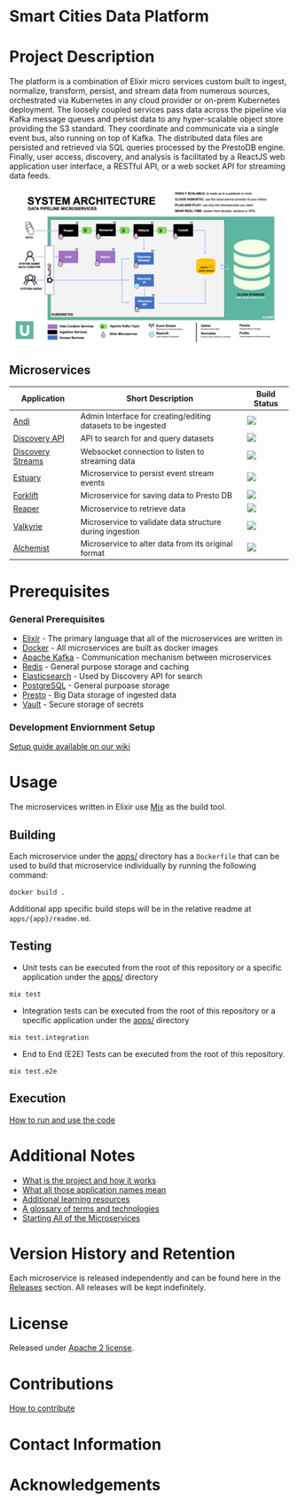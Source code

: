 # Smart Cities Data Platform

# Project Description
The platform is a combination of Elixir micro services custom built to ingest, normalize, transform,
persist, and stream data from numerous sources, orchestrated via Kubernetes in any cloud provider or
on-prem Kubernetes deployment. The loosely coupled services pass data across the pipeline via Kafka
message queues and persist data to any hyper-scalable object store providing the S3 standard. They
coordinate and communicate via a single event bus, also running on top of Kafka. The distributed data
files are persisted and retrieved via SQL queries processed by the PrestoDB engine.
Finally, user access, discovery, and analysis is facilitated by a ReactJS web application user interface,
a RESTful API, or a web socket API for streaming data feeds.

![scdp architecture diagram](./scdp_arch.png?raw=true "scdp architecture")

## Microservices
| Application       | Short Description | Build Status |
| ----------------- | ----------------- | ------------ |
| [Andi](https://github.com/UrbanOS-Public/smartcitiesdata/blob/master/apps/andi/README.md)                             | Admin Interface for creating/editing datasets to be ingested  | ![](https://github.com/UrbanOS-Public/smartcitiesdata/actions/workflows/andi.yml/badge.svg)  |
| [Discovery API](https://github.com/UrbanOS-Public/smartcitiesdata/blob/master/apps/discovery_api/README.md)           | API to search for and query datasets                          | ![](https://github.com/UrbanOS-Public/smartcitiesdata/actions/workflows/discovery_api.yml/badge.svg) |
| [Discovery Streams](https://github.com/UrbanOS-Public/smartcitiesdata/blob/master/apps/discovery_streams/README.md)   | Websocket connection to listen to streaming data              | ![](https://github.com/UrbanOS-Public/smartcitiesdata/actions/workflows/discovery_streams.yml/badge.svg)  |
| [Estuary](https://github.com/UrbanOS-Public/smartcitiesdata/blob/master/apps/estuary/README.md)                       | Microservice to persist event stream events                   | ![](https://github.com/UrbanOS-Public/smartcitiesdata/actions/workflows/estuary.yml/badge.svg)  |
| [Forklift](https://github.com/UrbanOS-Public/smartcitiesdata/blob/master/apps/forklift/README.md)                     | Microservice for saving data to Presto DB                     | ![](https://github.com/UrbanOS-Public/smartcitiesdata/actions/workflows/forklift.yml/badge.svg)  |
| [Reaper](https://github.com/UrbanOS-Public/smartcitiesdata/blob/master/apps/reaper/README.md)                         | Microservice to retrieve data                                 | ![](https://github.com/UrbanOS-Public/smartcitiesdata/actions/workflows/reaper.yml/badge.svg)  |
| [Valkyrie](https://github.com/UrbanOS-Public/smartcitiesdata/blob/master/apps/valkyrie/README.md)                     | Microservice to validate data structure during ingestion      | ![](https://github.com/UrbanOS-Public/smartcitiesdata/actions/workflows/valkyrie.yml/badge.svg)  |
| [Alchemist](https://github.com/UrbanOS-Public/smartcitiesdata/blob/master/apps/alchemist/README.md)                   | Microservice to alter data from its original format           | ![](https://github.com/UrbanOS-Public/smartcitiesdata/actions/workflows/alchemist.yml/badge.svg)  |

# Prerequisites
### General Prerequisites
* [Elixir](https://elixir-lang.org/) - The primary language that all of the microservices are written in
* [Docker](https://www.docker.com/) - All microservices are built as docker images
* [Apache Kafka](https://kafka.apache.org/) -  Communication mechanism between microservices
* [Redis](https://redis.io/) - General purpose storage and caching
* [Elasticsearch](https://www.elastic.co/) - Used by Discovery API for search
* [PostgreSQL](https://www.postgresql.org/) - General purpoase storage
* [Presto](https://prestodb.io/) - Big Data storage of ingested data
* [Vault](https://www.vaultproject.io/) - Secure storage of secrets

### Development Enviornment Setup

[Setup guide available on our wiki](https://github.com/UrbanOS-Public/smartcitiesdata/wiki/Setup)

# Usage
The microservices written in Elixir use [Mix](https://elixir-lang.org/getting-started/mix-otp/introduction-to-mix.html) as the build tool.
## Building
Each microservice under the [apps/](https://github.com/UrbanOS-Public/smartcitiesdata/tree/master/apps) directory has a `Dockerfile` that can be used to build that microservice individually by running the following command:
```
docker build .
```

Additional app specific build steps will be in the relative readme at `apps/{app}/readme.md`.

## Testing
* Unit tests can be executed from the root of this repository or a specific application under the [apps/](https://github.com/UrbanOS-Public/smartcitiesdata/tree/master/apps) directory
```
mix test
```
* Integration tests can be executed from the root of this repository or a specific application under the [apps/](https://github.com/UrbanOS-Public/smartcitiesdata/tree/master/apps) directory
```
mix test.integration
```
* End to End (E2E) Tests can be executed from the root of this repository.
```
mix test.e2e
```
## Execution
[How to run and use the code](https://github.com/UrbanOS-Public/smartcitiesdata/wiki/Run)

# Additional Notes
* [What is the project and how it works](https://github.com/UrbanOS-Public/smartcitiesdata/wiki/The-What)
* [What all those application names mean](https://github.com/UrbanOS-Public/smartcitiesdata/wiki/Names)
* [Additional learning resources](https://github.com/UrbanOS-Public/smartcitiesdata/wiki/Resources)
* [A glossary of terms and technologies](https://github.com/UrbanOS-Public/smartcitiesdata/wiki/Glossary)
* [Starting All of the Microservices](https://github.com/UrbanOS-Public/smartcitiesdata/wiki/Run)
# Version History and Retention
Each microservice is released independently and can be found here in the [Releases](https://github.com/UrbanOS-Public/smartcitiesdata/releases) section.  All releases will be kept indefinitely.
# License
Released under [Apache 2 license](https://github.com/UrbanOS-Public/smartcitiesdata/blob/master/LICENSE).
# Contributions
[How to contribute](https://github.com/UrbanOS-Public/smartcitiesdata/wiki/Contribute)
# Contact Information
# Acknowledgements
